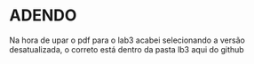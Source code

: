 # ADENDO


Na hora de upar o pdf para o lab3 acabei selecionando a versão desatualizada, o correto está dentro da pasta lb3 aqui do github
